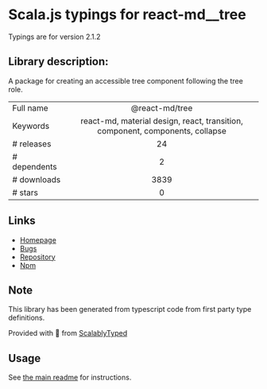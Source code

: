 
# Scala.js typings for react-md__tree

Typings are for version 2.1.2

## Library description:
A package for creating an accessible tree component following the tree role.

|                    |                 |
| ------------------ | :-------------: |
| Full name          | @react-md/tree |
| Keywords           | react-md, material design, react, transition, component, components, collapse |
| # releases         | 24 |
| # dependents       | 2 |
| # downloads        | 3839 |
| # stars            | 0 |

## Links
- [Homepage](https://react-md.dev/packages/tree/demos)
- [Bugs](https://github.com/mlaursen/react-md/issues)
- [Repository](https://github.com/mlaursen/react-md)
- [Npm](https://www.npmjs.com/package/%40react-md%2Ftree)
    


## Note
This library has been generated from typescript code from first party type definitions.

Provided with :purple_heart: from [ScalablyTyped](https://github.com/oyvindberg/ScalablyTyped)

## Usage
See [the main readme](../../readme.md) for instructions.


